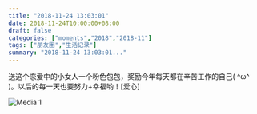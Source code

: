 ```yaml
---
title: "2018-11-24 13:03:01"
date: 2018-11-24T10:00:00+08:00
draft: false
categories: ["moments","2018","2018-11"]
tags: ["朋友圈","生活记录"]
summary: "2018-11-24 13:03:01..."
---
```


送这个恋爱中的小女人一个粉色包包，奖励今年每天都在辛苦工作的自己( ^ω^ )。以后的每一天也要努力+幸福哟！[爱心]

![Media 1](/Moments/photos/2018-11-24/201811241303010.jpg)

